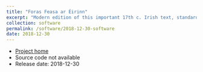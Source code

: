 ```yaml
---
title: "Foras Feasa ar Éirinn"
excerpt: "Modern edition of this important 17th c. Irish text, standardized with An Caighdeánaitheoir"
collection: software
permalink: /software/2018-12-30-software
date: 2018-12-30
---
```


* [Project home](https://cadhan.com/ff/)
* Source code not available
* Release date: 2018-12-30
